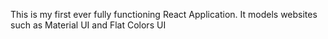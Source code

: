 This is my first ever fully functioning React Application. It models websites such as Material UI and Flat Colors UI
